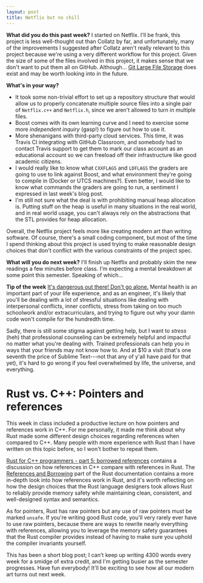 ```yaml
---
layout: post
title: Netflix but no chill
---
```


**What did you do this past week?** I started on Netflix. I'll be frank, this project is less well-thought out than Collatz by far, and unfortunately, many of the improvements I suggested after Collatz aren't really relevant to this project because we're using a very different workflow for this project. Given the size of some of the files involved in this project, it makes sense that we don't want to put them all on GitHub. Although... [Git Large File Storage](https://git-lfs.github.com/) does exist and may be worth looking into in the future.

**What's in your way?**

* It took some non-trivial effort to set up a repository structure that would allow us to properly concatenate multiple source files into a single pair of `Netflix.c++` and `Netflix.h`, since we aren't allowed to turn in multiple files.
* Boost comes with its own learning curve and I need to exercise some more *independent inquiry* (gasp!) to figure out how to use it.
* More shenanigans with third-party cloud services. This time, it was Travis CI integrating with GitHub Classroom, and somebody had to contact Travis support to get them to mark our class account as an educational account so we can freeload off their infrastructure like good academic citizens.
* I would really like to know what `CXXFLAGS` and `LDFLAGS` the graders are going to use to link against Boost, and what environment they're going to compile in (Docker or UTCS machines?). Even better, I would like to know what commands the graders are going to run, a sentiment I expressed in last week's blog post.
* I'm still not sure what the deal is with prohibiting manual heap allocation is. Putting stuff on the heap is useful in many situations in the real world, and in real world usage, you can't always rely on the abstractions that the STL provides for heap allocation.

Overall, the Netflix project feels more like creating modern art than writing software. Of course, there's a small coding component, but most of the time I spend thinking about this project is used trying to make reasonable design choices that don't conflict with the various constraints of the project spec.

**What will you do next week?** I'll finish up Netflix and probably skim the new readings a few minutes before class. I'm expecting a mental breakdown at some point this semester. Speaking of which...

**Tip of the week** [It's dangerous out there! Don't go alone.](https://cmhc.utexas.edu/) Mental health is an important part of your life experience, and as an engineer, it's likely that you'll be dealing with a lot of stressful situations like dealing with interpersonal conflicts, inner conflicts, stress from taking on too much schoolwork and/or extracurriculars, and trying to figure out why your damn code won't compile for the hundredth time.

Sadly, there is still some stigma against getting help, but I want to *stress* (heh) that professional counseling can be extremely helpful and impactful no matter what you're dealing with. Trained professionals can help you in ways that your friends may not know how to. And at $10 a visit (that's one seventh the price of Sublime Text---not that any of y'all have paid for that yet), it's hard to go wrong if you feel overwhelmed by life, the universe, and everything.

# Rust vs. C++: Pointers and references

This week in class included a productive lecture on how pointers and references work in C++. For me personally, it made me think about why Rust made some different design choices regarding references when compared to C++. Many people with more experience with Rust than I have written on this topic before, so I won't bother to repeat them.

[Rust for C++ programmers - part 5: borrowed references](https://featherweightmusings.blogspot.com/2014/05/rust-for-c-programmers-part-5-borrowed.html) contains a discussion on how references in C++ compare with references in Rust. The [References and Borrowing](https://doc.rust-lang.org/book/references-and-borrowing.html) part of the Rust documentation contains a more in-depth look into how references work in Rust, and it's worth reflecting on how the design choices that the Rust language designers took allows Rust to reliably provide memory safety while maintaining clean, consistent, and well-designed syntax and semantics.

As for pointers, Rust has raw pointers but any use of raw pointers must be marked `unsafe`. If you're writing good Rust code, you'll very rarely ever have to use raw pointers, because there are ways to rewrite nearly everything with references, allowing you to leverage the memory safety guarantees that the Rust compiler provides instead of having to make sure you uphold the compiler invariants yourself.

This has been a short blog post; I can't keep up writing 4300 words every week for a smidge of extra credit, and I'm getting busier as the semester progresses. Have fun everybody! It'll be exciting to see how all our modern art turns out next week.
